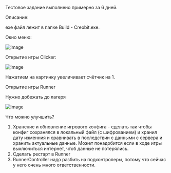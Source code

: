 Тестовое задание выполнено примерно за 6 дней. 

Описание:

exe файл лежит в папке Build - Creobit.exe.

Окно меню:

![image](https://github.com/user-attachments/assets/8c13a498-b800-4419-89a7-e38219d0821f)

Открытие игры Clicker:

![image](https://github.com/user-attachments/assets/5b52211d-f059-4dd8-9d09-b24459b8f601)

Нажатием на картинку увеличивает счётчик на 1.

Открытие игры Runner

Нужно добежать до лагеря

![image](https://github.com/user-attachments/assets/5a6ca934-b0b5-4f6d-b2f8-15a8a220003e)


Что можно улучшить?

1. Хранение и обновление игрового конфига - сделать так чтобы конфиг сохранялся в локальный файл (с шифрованием) и хранил дату изменния и сравнивать в последствии с данными с сервера и хранить актуальные данные.
Может понадобится если в ходе игры выключиться интернет, чтоб данные не потерялись.
2. Сделать рестарт в Runner
3. RunnerController надо разбить на подконтролеры, потому что сейчас у него очень много ответственности.
